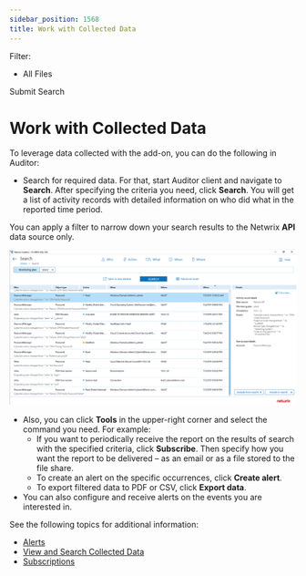 ```yaml
---
sidebar_position: 1568
title: Work with Collected Data
---
```


Filter: 

* All Files

Submit Search

# Work with Collected Data

To leverage data collected with the add-on, you can do the following in Auditor:

* Search for required data. For that, start Auditor client and navigate to **Search**. After specifying the criteria you need, click **Search**. You will get a list of activity records with detailed information on who did what in the reported time period.

You can apply a filter to narrow down your search results to the Netwrix **API** data source only.

[![AR from CyberArk in NA](../../../../../../static/images/Auditor_10.7/Content/Resources/Images/Auditor/Search/AddonData/CyberArk_thumb_0_0.png "AR from CyberArk in NA")](../../../Resources/Images/Auditor/Search/AddonData/CyberArk.png)

* Also, you can click **Tools** in the upper-right corner and select the command you need. For example:
  * If you want to periodically receive the report on the results of search with the specified criteria, click **Subscribe**. Then specify how you want the report to be delivered – as an email or as a file stored to the file share.
  * To create an alert on the specific occurrences, click **Create alert**.
  * To export filtered data to PDF or CSV, click **Export data**.
* You can also configure and receive alerts on the events you are interested in.

See the following topics for additional information:

* [Alerts](../../Admin/AlertSettings/Overview "Alerts")
* [View and Search Collected Data](../../Admin/Search/Overview "View and Search Collected Data")
* [Subscriptions](../../Admin/Subscriptions/Overview "Subscriptions")